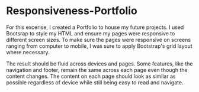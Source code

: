 # Responsiveness-Portfolio

For this excerise, I created a Portfolio to house my future projects. I used Bootsrap to style my HTML and ensure my pages were responsive to different screen sizes. To make sure the pages were responsive on screens ranging from computer to mobile, I was sure to apply Bootstrap's grid layout where necessary. 

The result should be fluid across devices and pages. Some features, like the navigation and footer, remain the same across each page even though the content changes. The content on each page should look as similar as possible regardless of device while still being easy to read and navigate.
